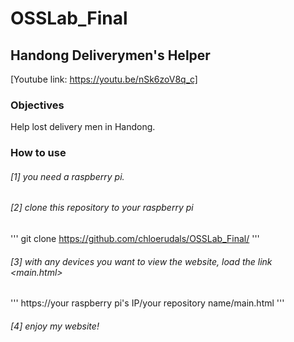 # OSSLab_Final

## Handong Deliverymen's Helper
[Youtube link: https://youtu.be/nSk6zoV8q_c]

### Objectives
Help lost delivery men in Handong.

### How to use
###### [1] you need a raspberry pi.
###### [2] clone this repository to your raspberry pi
'''
git clone https://github.com/chloerudals/OSSLab_Final/
'''
###### [3] with any devices you want to view the website, load the link <main.html>
'''
https://your raspberry pi's IP/your repository name/main.html
'''
###### [4] enjoy my website!
